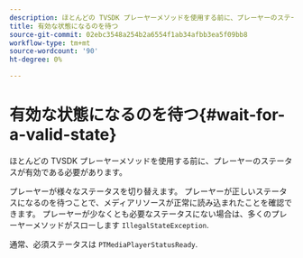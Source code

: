 ```yaml
---
description: ほとんどの TVSDK プレーヤーメソッドを使用する前に、プレーヤーのステータスが有効である必要があります。
title: 有効な状態になるのを待つ
source-git-commit: 02ebc3548a254b2a6554f1ab34afbb3ea5f09bb8
workflow-type: tm+mt
source-wordcount: '90'
ht-degree: 0%

---
```


# 有効な状態になるのを待つ{#wait-for-a-valid-state}

ほとんどの TVSDK プレーヤーメソッドを使用する前に、プレーヤーのステータスが有効である必要があります。

プレーヤーが様々なステータスを切り替えます。 プレーヤーが正しいステータスになるのを待つことで、メディアリソースが正常に読み込まれたことを確認できます。 プレーヤーが少なくとも必要なステータスにない場合は、多くのプレーヤーメソッドがスローします `IllegalStateException`.

通常、必須ステータスは `PTMediaPlayerStatusReady`.
